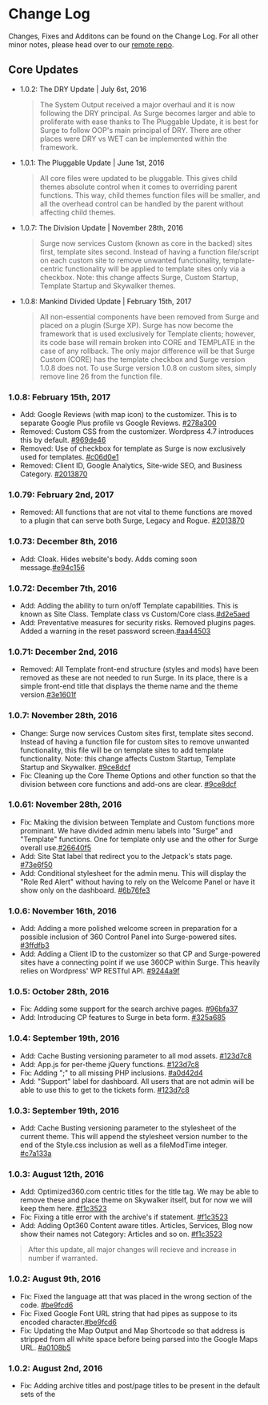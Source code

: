 # Change Log

Changes, Fixes and Additons can be found on the Change Log. For all other minor notes, please head over to our [remote repo](https://bitbucket.org/optimized360/surge).

## Core Updates
* 1.0.2: The DRY Update | July 6st, 2016

	> The System Output received a major overhaul and it is now following the DRY principal. As Surge becomes larger and able to proliferate with ease thanks to The Pluggable Update, it is best for Surge to follow OOP's main principal of DRY. There are other places were DRY vs WET can be implemented within the framework.

* 1.0.1: The Pluggable Update | June 1st, 2016
	
	> All core files were updated to be pluggable. This gives child themes absolute control when it comes to overriding parent functions. This way, child themes function files will be smaller, and all the overhead control can be handled by the parent without affecting child themes.

* 1.0.7: The Division Update | November 28th, 2016

	> Surge now services Custom (known as core in the backed) sites first, template sites second. Instead of having a function file/script on each custom site to remove unwanted functionality, template-centric functionality will be applied to template sites only via a checkbox. Note: this change affects Surge, Custom Startup, Template Startup and Skywalker themes.

* 1.0.8: Mankind Divided Update | February 15th, 2017

	> All non-essential components have been removed from Surge and placed on a plugin (Surge XP). Surge has now become the framework that is used exclusively for Template clients; however, its code base will remain broken into CORE and TEMPLATE in the case of any rollback. The only major difference will be that Surge Custom (CORE) has the template checkbox and Surge version 1.0.8 does not. To use Surge version 1.0.8 on custom sites, simply remove line 26 from the function file.

### 1.0.8: February 15th, 2017
* Add: Google Reviews (with map icon) to the customizer. This is to separate Google Plus profile vs Google Reviews. [#278a300](https://bitbucket.org/optimized360/surge/commits/278a300fd873de4d83621cb11d2e0ceff7d6c581)
* Removed: Custom CSS from the customizer. Wordpress 4.7 introduces this by default. [#969de46](https://bitbucket.org/optimized360/surge/commits/969de46d80d4a2b0370f665125864bdc21823176)
* Removed: Use of checkbox for template as Surge is now exclusively used for templates. [#c06d0e1](https://bitbucket.org/optimized360/surge/commits/c06d0e1cba8253a9150c2d2af77bbd34ee796986)
* Removed: Client ID, Google Analytics, Site-wide SEO, and Business Category. [#2013870](https://bitbucket.org/optimized360/surge/commits/2013870ab7de65750df517915986af1e40ceb725)

### 1.0.79: February 2nd, 2017
* Removed: All functions that are not vital to theme functions are moved to a plugin that can serve both Surge, Legacy and Rogue. [#2013870](https://bitbucket.org/optimized360/surge/commits/2013870ab7de65750df517915986af1e40ceb725)

### 1.0.73: December 8th, 2016
* Add: Cloak. Hides website's body. Adds coming soon message.[#e94c156](https://bitbucket.org/optimized360/surge/commits/e94c156a9adeabeba5a97f4311e32fd21cb199eb)

### 1.0.72: December 7th, 2016
* Add: Adding the ability to turn on/off Template capabilities. This is known as Site Class. Template class vs Custom/Core class.[#d2e5aed](https://bitbucket.org/optimized360/surge/commits/d2e5aed6caa1bab83b7a353f7c48f87cf985063d)
* Add: Preventative measures for security risks. Removed plugins pages. Added a warning in the reset password screen.[#aa44503](https://bitbucket.org/optimized360/surge/commits/aa44503dac5a2d8d176f98c405d42a4f18b7a5f6)

### 1.0.71: December 2nd, 2016
* Removed: All Template front-end structure (styles and mods) have been removed as these are not needed to run Surge. In its place, there is a simple front-end title that displays the theme name and the theme version.[#3e1601f](https://bitbucket.org/optimized360/surge/commits/3e1601f31ff152627a8f6948bed6c8d5f995fb37)

### 1.0.7: November 28th, 2016
* Change: Surge now services Custom sites first, template sites second. Instead of having a function file for custom sites to remove unwanted functionality, this file will be on template sites to add template functionality. Note: this change affects Custom Startup, Template Startup and Skywalker. [#9ce8dcf](https://bitbucket.org/optimized360/surge/commits/9ce8dcf92cb83cdf88918340547505b211cfdcf4)
* Fix: Cleaning up the Core Theme Options and other function so that the division between core functions and add-ons are clear. [#9ce8dcf](https://bitbucket.org/optimized360/surge/commits/9ce8dcf92cb83cdf88918340547505b211cfdcf4)

### 1.0.61: November 28th, 2016
* Fix: Making the division between Template and Custom functions more prominant. We have divided admin menu labels into "Surge" and "Template" functions. One for template only use and the other for Surge overall use.[#26640f5](https://bitbucket.org/optimized360/surge/commits/26640f5fc30aaaa7e532eec72d37920c81c596e9)
* Add: Site Stat label that redirect you to the Jetpack's stats page. [#73e6f50](https://bitbucket.org/optimized360/surge/commits/73e6f5031d06adbae67c3fe7d313efd13c65d4c8)
* Add: Conditional stylesheet for the admin menu. This will display the "Role Red Alert" without having to rely on the Welcome Panel or have it show only on the dashboard. [#6b76fe3](https://bitbucket.org/optimized360/surge/commits/6b76fe3529e32a92a8835e5a737abc162a76319c)

### 1.0.6: November 16th, 2016
* Add: Adding a more polished welcome screen in preparation for a possible inclusion of 360 Control Panel into Surge-powered sites. [#3ffdfb3](https://bitbucket.org/optimized360/surge/commits/3ffdfb3e055d961c265d646e548a858d6a817c3d)
* Add: Adding a Client ID to the customizer so that CP and Surge-powered sites have a connecting point if we use 360CP within Surge. This heavily relies on Wordpress' WP RESTful API. [#9244a9f](https://bitbucket.org/optimized360/surge/commits/9244a9ff5b92d03e0917d21cea42ab98dd29ecfa)

### 1.0.5: October 28th, 2016
* Fix: Adding some support for the search archive pages. [#96bfa37](https://bitbucket.org/optimized360/surge/commits/96bfa37437b3a63d62e0677c2d93039f4ca64538)
* Add: Introducing CP features to Surge in beta form. [#325a685](https://bitbucket.org/optimized360/surge/commits/325a68524e68e66bd8983bb193183beae61e9de5)

### 1.0.4: September 19th, 2016
* Add: Cache Busting versioning parameter to all mod assets. [#123d7c8](https://bitbucket.org/optimized360/surge/commits/123d7c8a97c1ec9cb1c15088d79f8fe0df238297)
* Add: App.js for per-theme jQuery functions. [#123d7c8](https://bitbucket.org/optimized360/surge/commits/123d7c8a97c1ec9cb1c15088d79f8fe0df238297)
* Fix: Adding ";" to all missing PHP inclusions. [#a0d42d4](https://bitbucket.org/optimized360/surge/commits/a0d42d4734cbb7a1eb123611bf8770837d8a3928)
* Add: "Support" label for dashboard. All users that are not admin will be able to use this to get to the tickets form. [#123d7c8](https://bitbucket.org/optimized360/surge/commits/123d7c8a97c1ec9cb1c15088d79f8fe0df238297)


### 1.0.3: September 19th, 2016
* Add: Cache Busting versioning parameter to the stylesheet of the current theme. This will append the stylesheet version number to the end of the Style.css inclusion as well as a fileModTime integer. [#c7a133a](https://bitbucket.org/optimized360/surge/commits/c7a133ae2e154e44bc277852aee7574764f9406e)


### 1.0.3: August 12th, 2016
* Add: Optimized360.com centric titles for the title tag. We may be able to remove these and place theme on Skywalker itself, but for now we will keep them here. [#f1c3523](https://bitbucket.org/optimized360/surge/commits/f1c352308c542e3f6daba2c38859ad551ff84711)
* Fix: Fixing a title error with the archive's if statement. [#f1c3523](https://bitbucket.org/optimized360/surge/commits/f1c352308c542e3f6daba2c38859ad551ff84711)
* Add: Adding Opt360 Content aware titles. Articles, Services, Blog now show their names not Category: Articles and so on. [#f1c3523](https://bitbucket.org/optimized360/surge/commits/f1c352308c542e3f6daba2c38859ad551ff84711)

> After this update, all major changes will recieve and increase in number if warranted.


### 1.0.2: August 9th, 2016
* Fix: Fixed the language att that was placed in the wrong section of the code. [#be9fcd6](https://bitbucket.org/optimized360/surge/commits/be9fcd6e4063dc0eb0617cc0a2470a0210387d74)
* Fix: Fixed Google Font URL string that had pipes as suppose to its encoded character.[#be9fcd6](https://bitbucket.org/optimized360/surge/commits/be9fcd6e4063dc0eb0617cc0a2470a0210387d74)
* Fix: Updating the Map Output and Map Shortcode so that address is stripped from all white space before being parsed into the Google Maps URL. [#a0108b5](https://bitbucket.org/optimized360/surge/commits/a0108b5814d6b908d287090db772fe5f79e6c7c3)

### 1.0.2: August 2nd, 2016
* Fix: Adding archive titles and post/page titles to be present in the default sets of the <title> tag. Adding post/page names to site-wide SEO so no repeated titles are spread to the site. [#773be93](https://bitbucket.org/optimized360/surge/commits/773be934e50aabc5b9bdc7309abdca043dd6b9c3)
* Add: Adding City, State to the <title> tag. [#1cb46ee](https://bitbucket.org/optimized360/surge/commits/1cb46eeff932578f6e31c0c59b280004abbc374e)

### 1.0.2: July 28th, 2016
* Add: Adding a title to the archives so that custom post types get their name in the title. [#e4dde40](https://bitbucket.org/optimized360/surge/commits/e4dde40fab4ce5704dd45d748a4231c0faa6e4f7)
Add: Adding post type category name to the next post links (singular). [#e4dde40](https://bitbucket.org/optimized360/surge/commits/e4dde40fab4ce5704dd45d748a4231c0faa6e4f7)
* Fix: Moving the pipe before the "Login" link inside the "login" span so that if we need to hide the login, the pipe will be hidden as well. Removed excessive use of span. This hunk can use clean up, but not priority. [#714a811](https://bitbucket.org/optimized360/surge/commits/714a8116d31e4df7514a0bd3d66771f29121faf9)
* Fix: Fixing the date link for posts. It will now link you to the date archive. [#c64981b](https://bitbucket.org/optimized360/surge/commits/c64981b851f2fb74d63480b85f0b1d4f1b21d66d)
* Add: Adding a title to the archives to handle custom taxonomy. [#86cbf85](https://bitbucket.org/optimized360/surge/commits/86cbf851664d882fab689fdac510f818ebdb05db)

### 1.0.2: July 26th, 2016
* Add: Added classes on the article of template-parts posts-loop vs post-single.[#3d0cde7](https://bitbucket.org/optimized360/surge/commits/3d0cde7f441973d9ee49fc6d528af3c589a1ceb8)
* Fix: Adding some reset blog styles from framework.css to Blog.css. [#3d0cde7](https://bitbucket.org/optimized360/surge/commits/3d0cde7f441973d9ee49fc6d528af3c589a1ceb8)

### 1.0.2: July 25th, 2016
* Fix: SEO fields get_post_meta() function has been fixes.[#0cc6aa3](https://bitbucket.org/optimized360/surge/commits/0cc6aa36c0afe932d3d6d913beba0ddb5dc64e2a)

### 1.0.2: July 8st, 2016
* Fix: Removing Editor Styles.[#9a07fef](https://bitbucket.org/optimized360/surge/commits/9a07fefc75a225773ba4b975daeb0c7586acbccd)

### 1.0.2: July 8st, 2016
* Add: Based on our Divi Playground Template, we have added a Divi Slider Output that outputs the page with the name of "Divi Slider" (slug of "divi-slider"). This output can be used for anything, but we are currently targeting it for slider usage instead of the meta slider. ([#93aac2e](https://bitbucket.org/optimized360/surge/commits/93aac2e456a7b11615bd00cd0b44eb575e185283))

### 1.0.2: July 7st, 2016
* Add: Adding Custom Posts Navigation Links so that blogs and articles and be browsed while in the same post. Note: All these options can become available through the customizer under Theme Options, should the need arise. ([#0c5e28f](https://bitbucket.org/optimized360/surge/commits/0c5e28fa81c2c70f1867104dc267f4a53e3efcc6))
* Change: Cleaning up the new DRY System Output and its files so that they are consistent across all files. Articles now have header, div, footer for better SEO and HTML5 validation. ([#dac69ae](https://bitbucket.org/optimized360/surge/commits/dac69ae77e5f1927e310925ecf0a4a3829c45857))
* Add: Adding a reset stylesheet for blogs that will be activated/included when the blog status option is set to active. This stylesheet will contain generic blog styles like comments, entry meta as well generic widget styles if need be. ([#d6d8de4](https://bitbucket.org/optimized360/surge/commits/d6d8de461dad052be838510dfc411d62eb3061e5))
* Add: Readme.txt to comply with Wordpress.org's inspections. This file is not needed. ([#444b3c](https://bitbucket.org/optimized360/surge/commits/4444b3cb8a957825c9082a36254e4d9d84625159))
* Add: Page Templates: Surge now has Page Templates that can be utilized in different situations. The first Page Template is called DIVI and it is a complete DIVI playground. ([#68c57b2](https://bitbucket.org/optimized360/surge/commits/68c57b258c2198144222ecc78dd3070897ed2402))

### 1.0.2: July 6st, 2016
* Core Update: 1.0.2: The DRY Update
* Add: Completely DRYing the System Output into Template Tags and Template Parts. System Output is now one clean, DRY, comprehensive and scalable file with dependencies of other files. ([#b876897](https://bitbucket.org/optimized360/surge/commits/b87689763c3db75e0ea9ce1ceac38cdc7dfe4956))
* Add: Custom Excerpts that are wrapped in a div and forgo "[...]" in favor of "...". ([#80f2faf](https://bitbucket.org/optimized360/surge/commits/80f2faff81fa4af29d99f24065389f682d98cb8a))
* Change: Moving the Form customizer option to template centric file so that it only shows up on Surge: Template. ([#204dbe2](https://bitbucket.org/optimized360/surge/commits/204dbe29108ef71bb29929a2a53b1f70eccaf0b9))
* Fix: Updating Entry Meta Template Tags so that we can keeps things DRY and style them properly. ([#4429911](https://bitbucket.org/optimized360/surge/commits/442991124540fe17578af85d083a8d72e06af9b0))
* Fix: Placing the icons inside the spans tags of the corresponding items so that they can be moved arround with the icons. ([#a48ae3f](https://bitbucket.org/optimized360/surge/commits/a48ae3f080b539dee96c2e6c940b36ceda107fe8?at=master))

### 1.0.1: July 5st, 2016
* Add: Creating Template Tags to use with System-Output and Template Parts. ([#9011dae](https://bitbucket.org/optimized360/surge/commits/9011dae9412c63516fde4cdb44a6612eae9a8035))
* Add: Dividing and DRYing the System Output file into Template Tags and Template Parts. ([#9011dae](https://bitbucket.org/optimized360/surge/commits/9011dae9412c63516fde4cdb44a6612eae9a8035))
* Remove: Completely removing all trace of Custom Taxonomy and Custom Post Type. Education and Specialties. ([#a6fe6ba](https://bitbucket.org/optimized360/surge/commits/a6fe6baeddd5256f63ee1d31ad606b06c8c9da96))
* Add: Creating Surge Entry Meta Bottom and giving both it and Surge Entry Meta class of entry-meta-bottom and top accordingly. This way icons can be styled appropriately and there is no need for a separate page to call the meta on post roll. ([#4429911](https://bitbucket.org/optimized360/surge/commits/442991124540fe17578af85d083a8d72e06af9b0))
* Add: Adding a few non-opinionated styles to the framework styles to reset blog centric HTML. ([#087a876](https://bitbucket.org/optimized360/surge/commits/087a876374becbd1d116fac11c51fae045d3ee36))


### 1.0.1: July 1st, 2016
* Add: Hiding author names based on ID. ([#80492eb](https://bitbucket.org/optimized360/surge/commits/80492eb589f47cb6087f3317d6f7f6af641bcb9c))
* Add: Adding Sidebar-1 and the abilility to use widgets on the sidebar. ([#80492eb](https://bitbucket.org/optimized360/surge/commits/80492eb589f47cb6087f3317d6f7f6af641bcb9c))

### 1.0.1: June 30th, 2016
* Add: Removing Wordpress Version Number from meta, scripts, styles. ([#b1c9181](https://bitbucket.org/optimized360/surge/commits/b1c9181013e92877aa05c447247347376b907b52))
* Fix: Adding Posts back into the customizer picker. ([#aa65a0d](https://bitbucket.org/optimized360/surge/commits/aa65a0d981b94cecbd13bb408c127d3eb72cc005))
* Add: Adding a 404 Page so that the_posts don't appear when a user hits a 404 page. ([#14a5902](https://bitbucket.org/optimized360/surge/commits/14a590265690c93a183d6ea954b83ef5b34615d1))
* Fix: Adding both ACF and ACF Pro to the dependency notice in the admin dashboard. ([#c26cd4d](https://bitbucket.org/optimized360/surge/commits/c26cd4d49b074b9aeac9d6b4885966646b294ba4))
* Add: Bringing in Surge: Custom functions into the parent theme and calling it on the child's function file. This way we can update custom sites at will with one file. Unfortunately we cannot do this with Surge: Template as they deal with colors. ([#8ba9dc1](https://bitbucket.org/optimized360/surge/commits/8ba9dc1607cce9e0af2f839dbbc825228b5cf639))
* Fix: Fixing an issue where a if template to custom scenario were to happen, editor roles would be able to change themes and see menus only Surge: Template editors should see. ([#8ba9dc1](https://bitbucket.org/optimized360/surge/commits/8ba9dc1607cce9e0af2f839dbbc825228b5cf639))

### 1.0.1: June 27th, 2016
* Add: Adding a Changelog. ([#b421558](https://bitbucket.org/optimized360/surge/commits/b4215583eb90e3d8631013739f5cf08cbf455bd9))

### 1.0.1: June 1st, 2016
* Core Update: 1.0.1 The Pluggable Update.
* Change: Making all functions pluggable and child theme compatible. ([#e411e22](https://bitbucket.org/optimized360/surge/commits/e411e222dee0e0f0cf4982f94c40aa3a3ee277e1))

### 1.0.0: Before June 1st, 2016
* Start